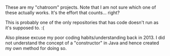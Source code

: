 These are my "chatroom" projects. Note that I am not sure which one of these actually works. It's the effort that counts... right?

This is probably one of the only repositories that has code doesn't run as it's supposed to. :(

Also please excuse my poor coding habits/understanding back in 2013. I did not understand the concept of a "constructor" in Java and hence created my own method for doing so.
